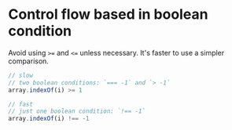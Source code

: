 # Control flow based in boolean condition

Avoid using `>=` and `<=` unless necessary. It's faster to use a simpler comparison.

```js
// slow
// two boolean conditions: `=== -1` and `> -1`
array.indexOf(i) >= 1

// fast
// just one boolean condition: `!== -1`
array.indexOf(i) !== -1
```
